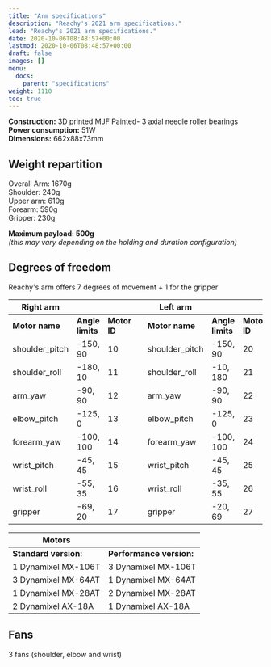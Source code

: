 ```yaml
---
title: "Arm specifications"
description: "Reachy's 2021 arm specifications."
lead: "Reachy's 2021 arm specifications."
date: 2020-10-06T08:48:57+00:00
lastmod: 2020-10-06T08:48:57+00:00
draft: false
images: []
menu:
  docs:
    parent: "specifications"
weight: 1110
toc: true
---
```


**Construction:** 3D printed MJF Painted- 3 axial needle roller bearings  
**Power consumption:** 51W  
**Dimensions:** 662x88x73mm  

## Weight repartition 
Overall Arm: 1670g  
Shoulder: 240g  
Upper arm: 610g  
Forearm: 590g  
Gripper: 230g  

**Maximum payload: 500g**   
*(this may vary depending on the holding and duration configuration)*

## Degrees of freedom
Reachy's arm offers 7 degrees of movement + 1 for the gripper


|Right arm|   |   |   |Left arm|   |   |
|-------|-------------|----------|-------|-------|-------------|----------|
| **Motor name** | **Angle limits** | **Motor ID** |   | **Motor name** | **Angle limits** | **Motor ID** |
|shoulder_pitch|-150, 90|10| |shoulder_pitch|-150, 90|20|
|shoulder_roll|-180, 10|11| |shoulder_roll|-10, 180|21|
|arm_yaw|-90, 90|12| |arm_yaw|-90, 90|22|
|elbow_pitch|-125, 0|13| |elbow_pitch|-125, 0|23|
|forearm_yaw|-100, 100|14| |forearm_yaw|-100, 100|24|
|wrist_pitch|-45, 45|15| |wrist_pitch|-45, 45|25|
|wrist_roll|-55, 35|16| |wrist_roll|-35, 55|26|
|gripper|-69, 20|17| |gripper|-20, 69|27|

| Motors||
|---------|--------|
| **Standard version:** | **Performance version:** |
|1 Dynamixel MX-106T|3 Dynamixel MX-106T|
|3 Dynamixel MX-64AT|1 Dynamixel MX-64AT|
|1 Dynamixel MX-28AT|2 Dynamixel MX-28AT|
|2 Dynamixel AX-18A|1 Dynamixel AX-18A|


## Fans  
3 fans (shoulder, elbow and wrist)
